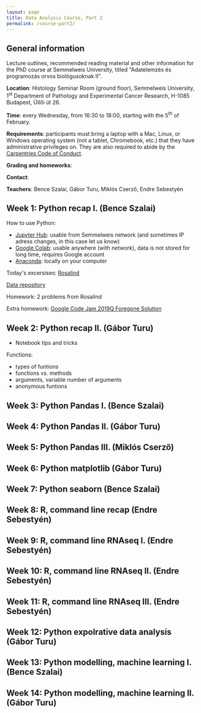 ```yaml
---
layout: page
title: Data Analysis Course, Part 2
permalink: /course-part2/
---
```


## General information

Lecture outlines, recommended reading material and other information for the PhD
course at Semmelweis University, titled "Adatelemzés és programozás orvos
biológusoknak II".

**Location**: Histology Seminar Room (ground floor), Semmelweis University,
1<sup>st</sup> Department of Pathology and Experimental Cancer Research, H-1085
Budapest, Üllői út 26.

**Time**: every Wednesday, from 16:30 to 18:00, starting with the 5<sup>th</sup>
of February.

**Requirements**: participants must bring a laptop with a Mac, Linux, or Windows
operating system (not a tablet, Chromebook, etc.) that they have administrative
privileges on. They are also required to abide by the [Carpentries Code of
Conduct](https://docs.carpentries.org/topic_folders/policies/code-of-conduct.html).

**Grading and homeworks**:

**Contact**:

**Teachers**: Bence Szalai, Gábor Turu, Miklós Cserző, Endre Sebestyén

## Week 1: Python recap I. (Bence Szalai)
How to use Python:

* [Jupyter Hub](https://10.4.101.2:8000/hub/login): usable from Semmelweis network (and sometimes IP adress changes, in this case let us know)
* [Google Colab](https://colab.research.google.com): usable anywhere (with network), data is not stored for long time, requires Google account
* [Anaconda](https://www.anaconda.com/distribution/): locally on your computer

Today's excersises: [Rosalind](http://rosalind.info/problems/locations/)

[Data repository](https://drive.google.com/drive/folders/1f-3RZ-mrj3PaDMtBIzL79N2qLHBJA1oJ?usp=sharing)

Homework: 2 problems from Rosalind

Extra homework: [Google Code Jam 2019Q Foregone Solution](https://codingcompetitions.withgoogle.com/codejam/round/0000000000051705/0000000000088231)


## Week 2: Python recap II. (Gábor Turu)

 * Notebook tips and tricks

 Functions: 
 * types of funtions
 * functions vs. methods
 * arguments, variable number of arguments 
 * anonymous funtions

## Week 3: Python Pandas I. (Bence Szalai)

## Week 4: Python Pandas II. (Gábor Turu)

## Week 5: Python Pandas III. (Miklós Cserző)

## Week 6: Python matplotlib (Gábor Turu)

## Week 7: Python seaborn (Bence Szalai)

## Week 8: R, command line recap (Endre Sebestyén)

## Week 9: R, command line RNAseq I. (Endre Sebestyén)

## Week 10: R, command line RNAseq II. (Endre Sebestyén)

## Week 11: R, command line RNAseq III. (Endre Sebestyén)


## Week 12: Python expolrative data analysis (Gábor Turu)

## Week 13: Python modelling, machine learning I. (Bence Szalai)

## Week 14: Python modelling, machine learning II. (Gábor Turu)
